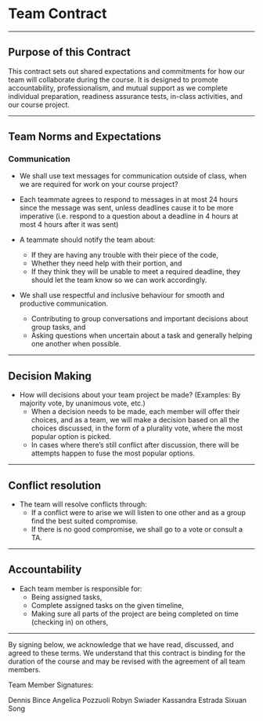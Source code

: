 # Team Contract

---
## Purpose of this Contract

This contract sets out shared expectations and commitments for how our team will collaborate during the course. It is designed to promote accountability, professionalism, and mutual support as we complete individual preparation, readiness assurance tests, in-class activities, and our course project.

---
## Team Norms and Expectations

### Communication

* We shall use text messages for communication outside of class, when we are required for work on your course project?

* Each teammate agrees to respond to messages in at most 24 hours since the message was sent, unless deadlines cause it to be more imperative (i.e. respond to a question about a deadline in 4 hours at most 4 hours after it was sent)

* A teammate should notify the team about:
  * If they are having any trouble with their piece of the code,
  * Whether they need help with their portion, and
  * If they think they will be unable to meet a required deadline, they should let the team know so we can work accordingly.

* We shall use respectful and inclusive behaviour for smooth and productive communication. 
  * Contributing to group conversations and important decisions about group tasks, and
  * Asking questions when uncertain about a task and generally helping one another when possible.

---
## Decision Making

* How will decisions about your team project be made? (Examples: By majority vote, by unanimous vote, etc.)
  * When a decision needs to be made, each member will offer their choices, and as a team, we will make a decision based on all the choices discussed, in the form of a plurality vote, where the most popular option is picked. 
  * In cases where there’s still conflict after discussion, there will be attempts happen to fuse the most popular options.

---
## Conflict resolution

* The team will resolve conflicts through:
  * If a conflict were to arise we will listen to one other and as a group find the best suited compromise. 
  * If there is no good compromise, we shall go to a vote or consult a TA.

---
## Accountability

* Each team member is responsible for:
  * Being assigned tasks,
  * Complete assigned tasks on the given timeline,
  * Making sure all parts of the project are being completed on time (checking in) on others,

---
By signing below, we acknowledge that we have read, discussed, and agreed to these terms. We understand that this contract is binding for the duration of the course and may be revised with the agreement of all team members.

Team Member Signatures:

Dennis Bince
Angelica Pozzuoli 
Robyn Swiader
Kassandra Estrada
Sixuan Song
